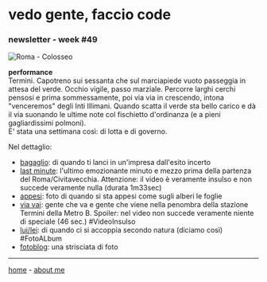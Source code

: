 # vedo gente, faccio code  
### newsletter - week #49  

![](https://live.staticflickr.com/65535/49163536412_d01abc9ec8_c.jpg "Roma - Colosseo")  

**performance**  
Termini. Capotreno sui sessanta che sul marciapiede vuoto passeggia in attesa del verde. Occhio vigile, passo marziale. Percorre larghi cerchi pensosi e prima sommessamente, poi via via in crescendo, intona  "venceremos" degli Inti Illimani. Quando scatta il verde sta bello carico e dà il via suonando le ultime note col fischietto d'ordinanza (e a pieni gagliardissimi polmoni).  
E' stata una settimana così: di lotta e di governo.   

Nel dettaglio:  

- [bagaglio](/19wk36-bagaglio-interarete.html): di quando ti lanci in un'impresa dall'esito incerto  
- [last minute](https://youtu.be/Gd9Uqjbtc94): l'ultimo emozionante minuto e mezzo prima della partenza del Roma/Civitavecchia. Attenzione: il video è veramente insulso e non succede veramente nulla (durata 1m33sec)      
- [appesi](https://photos.app.goo.gl/ckHYESejN2H6qt3S6): foto di quando si sta appesi come sugli alberi le foglie    
- [via vai](https://youtu.be/Pu4mT19fQVY): gente che va e gente che viene nella penombra della stazione Termini della Metro B. Spoiler: nel video non succede veramente niente di speciale (46 sec.) #VideoInsulso
- [lui/lei](https://photos.app.goo.gl/auwH1qsLiHtnewvEA):  di quando ci si accoppia secondo natura (diciamo così) #FotoALbum     
- [fotoblog](https://photos.app.goo.gl/ys8AAiCGfMq13ojq5): una strisciata di foto         


---  
[home](/index.md) - [about me](/aboutme.md)